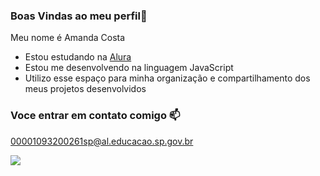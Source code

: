 ### Boas Vindas ao meu perfil🥇

Meu nome é Amanda Costa

- Estou estudando na [Alura](https:\\www.alura.com.br)
- Estou me desenvolvendo na linguagem JavaScript
- Utilizo esse espaço para minha organização e compartilhamento dos meus projetos desenvolvidos 

### Voce entrar em contato comigo 📫

00001093200261sp@al.educacao.sp.gov.br



![](https://media1.tenor.com/m/FpKvco7tULAAAAAC/spongebobsquarepants-dance.gif)
